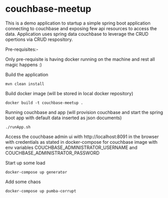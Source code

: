 # couchbase-meetup
This is a demo application to startup a simple spring boot application connecting to couchbase and exposing few api resources to access the data. 
Application uses spring data couchbase to leverage the CRUD opertions via CRUD respository.

Pre-requisites:-

Only pre-requisite is having docker running on the machine and rest all magic happens :)

Build the application

```mvn clean install```

Build docker image (will be stored in local docker repository)

```docker build -t couchbase-meetup .```

Running couchbase and app (will provision couchbase and start the spring boot app with default data inserted as json documents)

```./runApp.sh```

Access the couchbase admin ui with http://localhost:8091 in the browser with credentials 
as stated in docker-compose for couchbase image with env variables COUCHBASE_ADMINISTRATOR_USERNAME and COUCHBASE_ADMINISTRATOR_PASSWORD

Start up some load

```docker-compose up generator```

Add some chaos

```docker-compose up pumba-corrupt```
